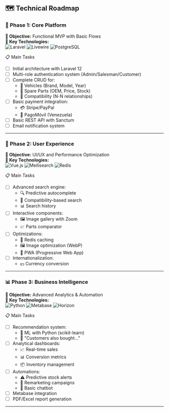 
## 🗺️ Technical Roadmap

### 🌟 Phase 1: Core Platform
**🚀 Objective:** Functional MVP with Basic Flows  
**🔧 Key Technologies:**  
![Laravel](https://img.shields.io/badge/Laravel-FF2D20?style=flat&logo=laravel&logoColor=white)
![Livewire](https://img.shields.io/badge/Livewire-4E5AEE?style=flat&logo=livewire&logoColor=white)
![PostgreSQL](https://img.shields.io/badge/PostgreSQL-316192?style=flat&logo=postgresql&logoColor=white)

📋 Main Tasks

- [ ] Initial architecture with Laravel 12
- [ ] Multi-role authentication system (Admin/Salesman/Customer)
- [ ] Complete CRUD for:
  - 🚗 Vehicles (Brand, Model, Year)
  - 🔩 Spare Parts (OEM, Price, Stock)
  - 🔄 Compatibility (N-N relationships)
- [ ] Basic payment integration:
  - 💳 Stripe/PayPal
  - 📱 PagoMóvil (Venezuela)
- [ ] Basic REST API with Sanctum
- [ ] Email notification system

---

### 🎨 Phase 2: User Experience
**🚀 Objective:** UI/UX and Performance Optimization  
**🔧 Key Technologies:**  
![Vue.js](https://img.shields.io/badge/Vue.js-4FC08D?style=flat&logo=vuedotjs&logoColor=white)
![Meilisearch](https://img.shields.io/badge/Meilisearch-000000?style=flat&logo=meilisearch&logoColor=white)
![Redis](https://img.shields.io/badge/Redis-DC382D?style=flat&logo=redis&logoColor=white)

📋 Main Tasks

- [ ] Advanced search engine:
  - 🔍 Predictive autocomplete
  - 🎯 Compatibility-based search
  - 📊 Search history
- [ ] Interactive components:
  - 🖼️ Image gallery with Zoom
  - 📈 Parts comparator
- [ ] Optimizations:
  - 🚀 Redis caching
  - 🖼️ Image optimization (WebP)
  - 📱 PWA (Progressive Web App)
- [ ] Internationalization:
  - 💵 Currency conversion

---

### 📊 Phase 3: Business Intelligence
**🚀 Objective:** Advanced Analytics & Automation  
**🔧 Key Technologies:**  
![Python](https://img.shields.io/badge/Python-3776AB?style=flat&logo=python&logoColor=white)
![Metabase](https://img.shields.io/badge/Metabase-509EE3?style=flat&logo=metabase&logoColor=white)
![Horizon](https://img.shields.io/badge/Laravel_Horizon-FF2D20?style=flat&logo=laravel&logoColor=white)

📋 Main Tasks

- [ ] Recommendation system:
  - 🤖 ML with Python (scikit-learn)
  - 🔄 "Customers also bought..."
- [ ] Analytical dashboards:
  - 📈 Real-time sales
  - 📊 Conversion metrics
  - 📦 Inventory management
- [ ] Automations:
  - ⚠️ Predictive stock alerts
  - 📧 Remarketing campaigns
  - 🤖 Basic chatbot
- [ ] Metabase integration
- [ ] PDF/Excel report generation

---
